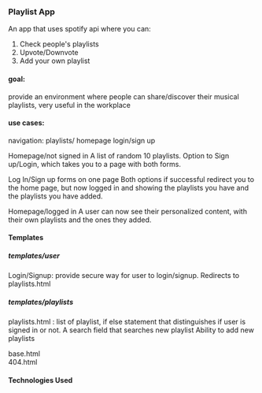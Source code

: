 
### Playlist App

An app that uses spotify api where you can:
1. Check people's playlists
2. Upvote/Downvote
3. Add your own playlist


#### goal:
provide an environment where people can share/discover their musical playlists, very useful in the workplace


#### use cases:

navigation:
playlists/ homepage
login/sign up

Homepage/not signed in
A list of random 10 playlists. 
Option to Sign up/Login, which takes you to a page with both forms.

Log In/Sign up forms on one page
Both options if successful redirect you to the home page, but now logged in and showing the playlists you have and the playlists you have added.

Homepage/logged in
A user can now see their personalized content, with their own playlists and the ones they added.

#### Templates
##### templates/user
Login/Signup: provide secure way for user to login/signup. Redirects to playlists.html


##### templates/playlists
playlists.html : list of playlist, if else statement that distinguishes if user is signed in or not.
A search field that searches new playlist
Ability to add new playlists

base.html  
404.html


#### Technologies Used


